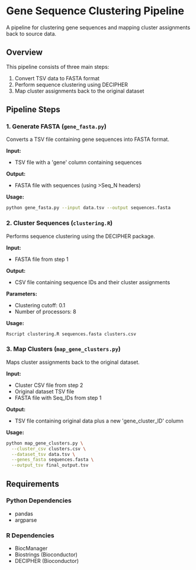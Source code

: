 # Gene Sequence Clustering Pipeline

A pipeline for clustering gene sequences and mapping cluster assignments back to source data.

## Overview

This pipeline consists of three main steps:
1. Convert TSV data to FASTA format
2. Perform sequence clustering using DECIPHER
3. Map cluster assignments back to the original dataset

## Pipeline Steps

### 1. Generate FASTA (`gene_fasta.py`)

Converts a TSV file containing gene sequences into FASTA format.

**Input:** 
- TSV file with a 'gene' column containing sequences

**Output:** 
- FASTA file with sequences (using >Seq_N headers)

**Usage:**
```bash
python gene_fasta.py --input data.tsv --output sequences.fasta
```

### 2. Cluster Sequences (`clustering.R`)

Performs sequence clustering using the DECIPHER package.

**Input:** 
- FASTA file from step 1

**Output:** 
- CSV file containing sequence IDs and their cluster assignments

**Parameters:**
- Clustering cutoff: 0.1
- Number of processors: 8

**Usage:**
```bash
Rscript clustering.R sequences.fasta clusters.csv
```

### 3. Map Clusters (`map_gene_clusters.py`)

Maps cluster assignments back to the original dataset.

**Input:**
- Cluster CSV file from step 2
- Original dataset TSV file
- FASTA file with Seq_IDs from step 1

**Output:**
- TSV file containing original data plus a new 'gene_cluster_ID' column

**Usage:**
```bash
python map_gene_clusters.py \
  --cluster_csv clusters.csv \
  --dataset_tsv data.tsv \
  --genes_fasta sequences.fasta \
  --output_tsv final_output.tsv

```

## Requirements

### Python Dependencies
- pandas
- argparse

### R Dependencies
- BiocManager
- Biostrings (Bioconductor)
- DECIPHER (Bioconductor)
